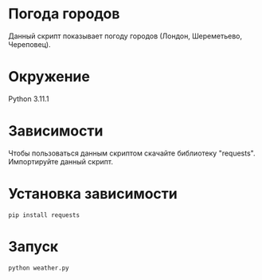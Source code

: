 # Погода городов

Данный скрипт показывает погоду городов (Лондон, Шереметьево, Череповец).

# Окружение

Python 3.11.1

# Зависимости

Чтобы пользоваться данным скриптом скачайте библиотеку "requests".
Импортируйте данный скрипт.

# Установка зависимости

`pip install requests`

# Запуск

`python weather.py`
